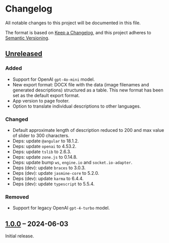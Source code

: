 # Changelog

All notable changes to this project will be documented in this file.

The format is based on [Keep a Changelog](https://keepachangelog.com/), and this project adheres to [Semantic Versioning](https://semver.org/spec/v2.0.0.html).



## [Unreleased]

### Added

- Support for OpenAI `gpt-4o-mini` model.
- New export format: DOCX file with the data (image filenames and generated descriptions) structured as a table. This new format has been set as the default export format.
- App version to page footer.
- Option to translate individual descriptions to other languages.

### Changed

- Default approximate length of description reduced to 200 and max value of slider to 300 characters.
- Deps: update `@angular` to 18.1.2.
- Deps: update `openai` to 4.53.2.
- Deps: update `tslib` to 2.6.3.
- Deps: update `zone.js` to 0.14.8.
- Deps: update bump `ws`, `engine.io` and `socket.io-adapter`.
- Deps (dev): update `braces` to 3.0.3.
- Deps (dev): update `jasmine-core` to 5.2.0.
- Deps (dev): update `karma` to 6.4.4.
- Deps (dev): update `typescript` to 5.5.4.

### Removed

- Support for legacy OpenAI `gpt-4-turbo` model.



## [1.0.0] – 2024-06-03

Initial release.



[unreleased]: https://github.com/slsfi/abbi-ng-ai-image-descriptor/compare/1.0.0...HEAD
[1.0.0]: https://github.com/slsfi/abbi-ng-ai-image-descriptor/releases/tag/1.0.0
